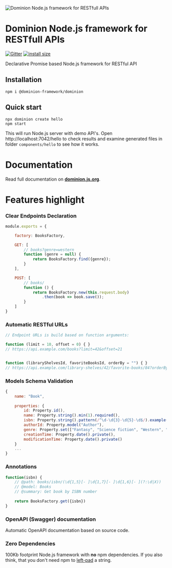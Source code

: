 ![Dominion Node.js framework for RESTfull APIs](https://dominion.js.org/assets/logo.svg)

# Dominion Node.js framework for RESTfull APIs
[![Gitter](https://badges.gitter.im/dominion-framework/community.svg)](https://gitter.im/dominion-framework/community?utm_source=badge&utm_medium=badge&utm_campaign=pr-badge)
[![install size](https://packagephobia.now.sh/badge?p=@dominion-framework/dominion)](https://packagephobia.now.sh/result?p=@dominion-framework/dominion)

Declarative Promise based Node.js framework for RESTful API

## Installation
```
npm i @dominion-framework/dominion
```

## Quick start
```
npx dominion create hello
npm start
```
This will run Node.js server with demo API's. 
Open http://localhost:7042/hello to check results and examine 
generated files in folder `components/hello` to see how it works. 

# Documentation

Read full documentation on __[dominion.js.org](https://dominion.js.org/)__.

# Features highlight

### Clear Endpoints Declaration

```js
module.exports = {

    factory: BooksFactory,

    GET: [
        // books?genre=western
        function (genre = null) {
            return BooksFactory.find({genre});
        }
    ],

    POST: [
        // books/
        function () {
            return BooksFactory.new(this.request.body)
                .then(book => book.save());
        }
    ]
}
```


### Automatic RESTful URLs
```js
// Endpoint URLs is build based on function arguments:

function (limit = 10, offset = 0) { }
// https://api.example.com/books?limit=42&offset=21


function (libraryShelvesId, favoriteBooksId, orderBy = "") { }
// https://api.example.com/library-shelves/42/favorite-books/84?orderBy=+author

```

### Models Schema Validation
```js
{
    name: "Book",
    
    properties: {
        id: Property.id(),
        name: Property.string().min(1).required(),
        isbn: Property.string().pattern(/^\d-\d{3}-\d{5}-\d$/).example("0-330-25864-8"),
        authorId: Property.model("Author"),
        genre: Property.set(["Fantasy", "Science fiction", "Western", "Romance"]),
        creationTime: Property.date().private(),
        modificationTime: Property.date().private()
    }
    ...
}
```

### Annotations
```js
function(isbn) {
    // @path: books/isbn/(\d{1,5}[- ]\d{1,7}[- ]\d{1,6}[- ](?:\d|X))
    // @model: Books    
    // @summary: Get book by ISBN number
    
    return BooksFactory.get({isbn})
}
```

### OpenAPI (Swagger) documentation

Automatic OpenAPI documentation based on source code.


### Zero Dependencies

100Kb footprint Node.js framework with __no__ npm dependencies. If you also think, that
you don't need npm to [left-pad](https://www.theregister.co.uk/2016/03/23/npm_left_pad_chaos/) a string. 
